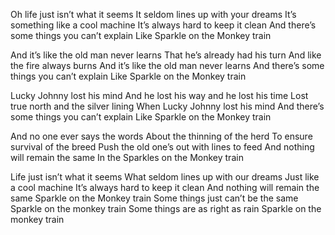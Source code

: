 Oh life just isn’t what it seems
It seldom lines up with your dreams
It’s something like a cool machine
It’s always hard to keep it clean
And there’s some things you can’t explain
Like Sparkle on the Monkey train

And it’s like the old man never learns
That he’s already had his turn
And like the fire always burns
And it’s like the old man never learns
And there’s some things you can’t explain
Like Sparkle on the Monkey train

Lucky Johnny lost his mind
And he lost his way and he lost his time
Lost true north and the silver lining
When Lucky Johnny lost his mind
And there’s some things you can’t explain
Like Sparkle on the Monkey train

And no one ever says the words
About the thinning of the herd
To ensure survival of the breed
Push the old one’s out with lines to feed
And nothing will remain the same
In the Sparkles on the Monkey train

Life just isn’t what it seems
What seldom lines up with our dreams
Just like a cool machine
It’s always hard to keep it clean
And nothing will remain the same
Sparkle on the Monkey train
Some things just can’t be the same
Sparkle on the monkey train
Some things are as right as rain
Sparkle on the monkey train
